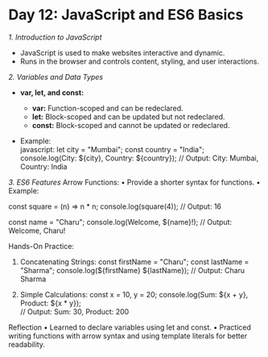 # Day 12: JavaScript and ES6 Basics  

*1. Introduction to JavaScript*  
- JavaScript is used to make websites interactive and dynamic.  
- Runs in the browser and controls content, styling, and user interactions.  

*2. Variables and Data Types*  
- **var, let, and const:**  
  - **var:** Function-scoped and can be redeclared.  
  - **let:** Block-scoped and can be updated but not redeclared.  
  - **const:** Block-scoped and cannot be updated or redeclared.  

- Example:  
  javascript:
  let city = "Mumbai";
  const country = "India";
  console.log(City: ${city}, Country: ${country});
  // Output: City: Mumbai, Country: India

*3. ES6 Features*
	Arrow Functions:
	•	Provide a shorter syntax for functions.
	•	Example:

const square = (n) => n * n;
console.log(square(4));  // Output: 16

const name = "Charu";
console.log(Welcome, ${name}!);
// Output: Welcome, Charu!

Hands-On Practice:

1.	Concatenating Strings:
const firstName = "Charu";
const lastName = "Sharma";
console.log(${firstName} ${lastName});  // Output: Charu Sharma

2.	Simple Calculations:
const x = 10, y = 20;
console.log(Sum: ${x + y}, Product: ${x * y});  
// Output: Sum: 30, Product: 200

Reflection
	•	Learned to declare variables using let and const.
	•	Practiced writing functions with arrow syntax and using template literals for better readability.
